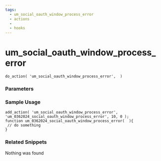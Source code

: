 ```yaml
---
tags: 
  - um_social_oauth_window_process_error
  - actions
  - 
  - hooks
---
```

# um\_social\_oauth\_window\_process\_error

``` php:no-line-numbers
do_action( 'um_social_oauth_window_process_error',  )
```
<div class='hook-sep'></div>

### Parameters

<div class='hook-sep'></div>



### Sample Usage

``` php:no-line-numbers
add_action( 'um_social_oauth_window_process_error', 'um_0362024_social_oauth_window_process_error', 10, 0 );
function um_0362024_social_oauth_window_process_error(  ){
 // do something
}
```
<div class='hook-sep'></div>



### Related Snippets

Nothing was found

